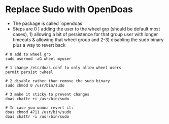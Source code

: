 # Replace Sudo with OpenDoas

- The package is called `opendoas
- Steps are 0 ) adding the user to the wheel grp (should be default most cases), 1) allowing a bit of persistence for that group user with longer timeouts & allowing that wheel group and 2-3) disabling the sudo binary plus a way to revert back
```
# 0 add to wheel grp
sudo usermod -aG wheel myuser

# 1 change /etc/doas.conf to only allow wheel users
permit persist :wheel

# 2 disable rather than remove the sudo binary
sudo chmod 0 /usr/bin/sudo

# 3 make it sticky to prevent changes
doas chattr +i /usr/bin/sudo

# In case you wanna revert it:
doas chmod 4711 /usr/bin/sudo
doas chattr -i /usr/bin/sudo
```
